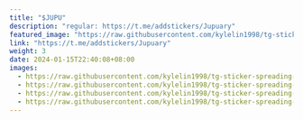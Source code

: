 ```yaml
---
title: "$JUPU"
description: "regular: https://t.me/addstickers/Jupuary"
featured_image: "https://raw.githubusercontent.com/kylelin1998/tg-sticker-spreading-worldwide-images/main/img/978c7b37-1733-46c0-a839-6613005c9945.jpg"
link: "https://t.me/addstickers/Jupuary"
weight: 3
date: 2024-01-15T22:40:08+08:00
images:
  - https://raw.githubusercontent.com/kylelin1998/tg-sticker-spreading-worldwide-images/main/img/978c7b37-1733-46c0-a839-6613005c9945.jpg
  - https://raw.githubusercontent.com/kylelin1998/tg-sticker-spreading-worldwide-images/main/img/81f603c1-56fb-4dc1-8ad1-4118d41dd11f.jpg
  - https://raw.githubusercontent.com/kylelin1998/tg-sticker-spreading-worldwide-images/main/img/cc69f5a1-bad8-4f24-bf32-e155bedcca6b.jpg
  - https://raw.githubusercontent.com/kylelin1998/tg-sticker-spreading-worldwide-images/main/img/ed2423d2-cb44-4f6c-be08-a3e52aef795f.jpg
---
```

